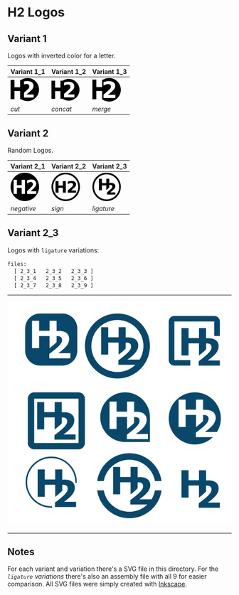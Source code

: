 H2 Logos
========

Variant 1
---------
Logos with inverted color for a letter.

Variant 1_1 | Variant 1_2 | Variant 1_3
------------|-------------|------------- 
![Variant 1_1](h2_v1_1_64.png) | ![Variant 1_2](h2_v1_2_64.png) | ![Variant 1_3](h2_v1_3_64.png)
 *cut*| *concat* | *merge*


Variant 2
---------
Random Logos.

Variant 2_1 | Variant 2_2 | Variant 2_3
------------|-------------|------------- 
![Variant 2_1](h2_v2_1.png) | ![Variant 2_2](h2_v2_2.png) | ![Variant 2_3](h2_v2_3.png)
 *negative*| *sign* | *ligature*
 
 
Variant 2_3 
------------
Logos with `ligature` variations:

```
files:
  [ 2_3_1   2_3_2   2_3_3 ]
  [ 2_3_4   2_3_5   2_3_6 ]
  [ 2_3_7   2_3_8   2_3_9 ]
```

----

![assembly-1](assembly-1.png) 

----
 
Notes
----- 
For each variant and variation there's a SVG file in this directory. For the *`ligature` variations* there's 
also an assembly file with all 9 for easier comparison. All SVG files were simply created with [Inkscape](https://inkscape.org/en/).  


